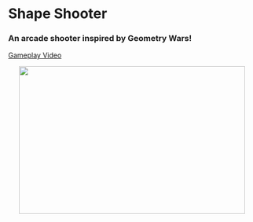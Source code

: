 # Shape Shooter
### An arcade shooter inspired by Geometry Wars!
[Gameplay Video](https://youtu.be/vt23mGNqqfk)
<p align="center">
  <img width="460" height="300" src="https://img.itch.zone/aW1nLzIzMTcyNjcuZ2lm/315x250%23c/BISnwO.gif">
</p>

